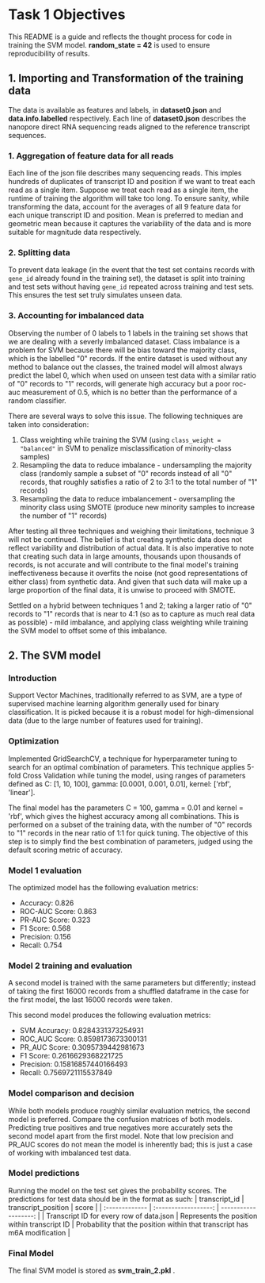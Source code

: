 # Task 1 Objectives 
This README is a guide and reflects the thought process for code in training the SVM model. **random_state = 42** is used to ensure reproducibility of results.

## 1. Importing and Transformation of the training data
The data is available as features and labels, in **dataset0.json** and **data.info.labelled** respectively. Each line of **dataset0.json** describes the nanopore direct RNA sequencing reads aligned to the reference transcript sequences.

### 1. Aggregation of feature data for all reads
Each line of the json file describes many sequencing reads. This imples hundreds of duplicates of transcript ID and position if we want to treat each read as a single item. Suppose we treat each read as a single item, the runtime of training the algorithm will take too long. To ensure sanity, while transforming the data, account for the averages of all 9 feature data for each unique transcript ID and position. Mean is preferred to median and geometric mean because it captures the variability of the data and is more suitable for magnitude data respectively. 

### 2. Splitting data
To prevent data leakage (in the event that the test set contains records with `gene_id` already found in the training set), the dataset is split into training and test sets without having `gene_id` repeated across training and test sets. This ensures the test set truly simulates unseen data.

### 3. Accounting for imbalanced data
Observing the number of 0 labels to 1 labels in the training set shows that we are dealing with a severly imbalanced dataset. Class imbalance is a problem for SVM because there will be bias toward the majority class, which is the labelled "0" records. If the entire dataset is used without any method to balance out the classes, the trained model will almost always predict the label 0, which when used on unseen test data with a similar ratio of "0" records to "1" records, will generate high accuracy but a poor roc-auc measurement of 0.5, which is no better than the performance of a random classifier.

There are several ways to solve this issue. The following techniques are taken into consideration:
1. Class weighting while training the SVM (using `class_weight = "balanced"` in SVM to penalize misclassification of minority-class samples)
2. Resampling the data to reduce imbalance - undersampling the majority class (randomly sample a subset of "0" records instead of all "0" records, that roughly satisfies a ratio of 2 to 3:1 to the total number of "1" records)
3. Resampling the data to reduce imbalancement - oversampling the minority class using SMOTE (produce new minority samples to increase the number of "1" records)

After testing all three techniques and weighing their limitations, technique 3 will not be continued. The belief is that creating synthetic data does not reflect variability and distribution of actual data. It is also imperative to note that creating such data in large amounts, thousands upon thousands of records, is not accurate and will contribute to the final model's training ineffectiveness because it overfits the noise (not good representations of either class) from synthetic data. And given that such data will make up a large proportion of the final data, it is unwise to proceed with SMOTE.

Settled on a hybrid between techniques 1 and 2; taking a larger ratio of "0" records to "1" records that is near to 4:1 (so as to capture as much real data as possible) - mild imbalance, and applying class weighting while training the SVM model to offset some of this imbalance.


## 2. The SVM model
### Introduction
Support Vector Machines, traditionally referred to as SVM, are a type of supervised machine learning algorithm generally used for binary classification. It is picked because it is a robust model for high-dimensional data (due to the large number of features used for training).

### Optimization
Implemented GridSearchCV, a technique for hyperparameter tuning to search for an optimal combination of parameters. This technique applies 5-fold Cross Validation while tuning the model, using ranges of parameters defined as C: [1, 10, 100], gamma: [0.0001, 0.001, 0.01], kernel: ['rbf', 'linear'].

The final model has the parameters C = 100, gamma = 0.01 and kernel = 'rbf', which gives the highest accuracy among all combinations. This is performed on a subset of the training data, with the number of "0" records to "1" records in the near ratio of 1:1 for quick tuning. The objective of this step is to simply find the best combination of parameters, judged using the default scoring metric of accuracy.

### Model 1 evaluation
The optimized model has the following evaluation metrics:
- Accuracy: 0.826
- ROC-AUC Score: 0.863
- PR-AUC Score: 0.323
- F1 Score: 0.568
- Precision: 0.156
- Recall: 0.754

### Model 2 training and evaluation
A second model is trained with the same parameters but differently; instead of taking the first 16000 records from a shuffled dataframe in the case for the first model, the last 16000 records were taken. 

This second model produces the following evaluation metrics:
- SVM Accuracy: 0.8284331373254931
- ROC_AUC Score: 0.8598173673300131
- PR_AUC Score: 0.3095739442981673
- F1 Score: 0.2616629368221725
- Precision: 0.15816857440166493
- Recall: 0.7569721115537849

### Model comparison and decision
While both models produce roughly similar evaluation metrics, the second model is preferred. Compare the confusion matrices of both models.
Predicting true positives and true negatives more accurately sets the second model apart from the first model. Note that low precision and PR_AUC scores do not mean the model is inherently bad; this is just a case of working with imbalanced test data.

### Model predictions
Running the model on the test set gives the probability scores. The predictions for test data should be in the format as such:
| transcript_id | transcript_position | score |
| :------------- | :------------------: | -------------------: |
| Transcript ID for every row of data.json | Represents the position within transcript ID | Probability that the position within that transcript has m6A modification |

### 
### Final Model
The final SVM model is stored as **svm_train_2.pkl** .

